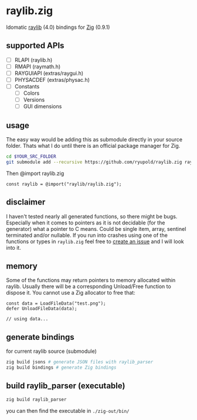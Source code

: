 # raylib.zig
Idomatic [raylib](https://www.raylib.com/) (4.0) bindings for [Zig](https://ziglang.org/) (0.9.1)

## supported APIs
- [ ] RLAPI (raylib.h)
- [ ] RMAPI (raymath.h)
- [ ] RAYGUIAPI (extras/raygui.h)
- [ ] PHYSACDEF (extras/physac.h)
- [ ] Constants
  - [ ] Colors
  - [ ] Versions
  - [ ] GUI dimensions

## usage

The easy way would be adding this as submodule directly in your source folder.
Thats what I do until there is an official package manager for Zig.

```sh
cd $YOUR_SRC_FOLDER
git submodule add --recursive https://github.com/ryupold/raylib.zig raylib
```

Then @import raylib.zig
```zig
const raylib = @import("raylib/raylib.zig");
```

## disclaimer
I haven't tested nearly all generated functions, so there might be bugs. Especially when it comes to pointers as it is not decidable (for the generator) what a pointer to C means. Could be single item, array, sentinel terminated and/or nullable. If you run into crashes using one of the functions or types in `raylib.zig` feel free to [create an issue](https://github.com/ryupold/raylib.zig/issues) and I will look into it.

## memory
Some of the functions may return pointers to memory allocated within raylib.
Usually there will be a corresponding Unload/Free function to dispose it. You cannot use a Zig allocator to free that:

```zig
const data = LoadFileData("test.png");
defer UnloadFileData(data);

// using data...
```

## generate bindings 
for current raylib source (submodule)

```sh
zig build jsons # generate JSON files with raylib_parser
zig build bindings # generate Zig bindings
```

## build raylib_parser (executable)

```sh
zig build raylib_parser
```

you can then find the executable in `./zig-out/bin/`
